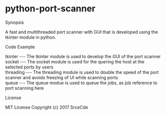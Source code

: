# python-port-scanner

Synopsis

A fast and multithreaded port scanner with GUI that is developed using the tkinter module in python.


Code Example

tkinter   ---  The tkinter module is used to develop the GUI of the port scanner<br>
socket    ---  The socket module is used for the quering the host at the selected ports by users<br>
threading ---  The threading module is used to double the speed of the port scanner and avoids 
			   freezing of UI while scanning ports
<br>queue     ---  The queue modue is used to queue the jobs, as job reference to port scanning here


License

MIT License
Copyright (c) 2017 SrceCde

